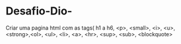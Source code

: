 # Desafio-Dio-
Criar uma pagina html com as tags( h1 a h6, &lt;p>, &lt;small>, &lt;i>, &lt;u>, &lt;strong>,&lt;ol>, &lt;ul>, &lt;li>, &lt;a>, &lt;hr>, &lt;sup>, &lt;sub>, &lt;blockquote>
